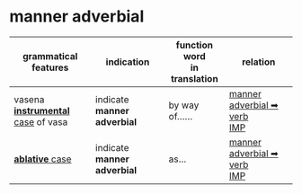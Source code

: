 # manner adverbial

|grammatical features|indication|function word<br>in translation|relation|
|-|-|-|-|
|vasena<br>[**instrumental** case](https://assets-hk.wikipali.org/pali-handbook/zh-Hans/declension/instr.html) of vasa|indicate **manner adverbial**|by way of……|[manner adverbial ➡ verb<br>IMP](https://assets-hk.wikipali.org/pali-handbook/zh-Hans/basic-relation/instr/instr-imp.html)|
|[**ablative** case](https://assets-hk.wikipali.org/pali-handbook/zh-Hans/declension/abl.html)|indicate **manner adverbial**|as…|[manner adverbial ➡ verb<br>IMP](https://assets-hk.wikipali.org/pali-handbook/zh-Hans/basic-relation/instr/instr-imp.html)|
